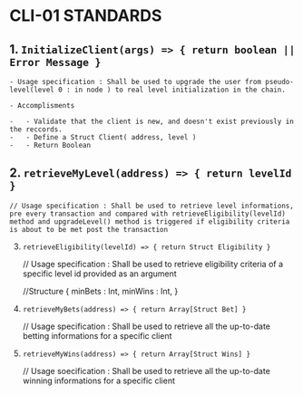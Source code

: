 # CLI-01 STANDARDS

## 1. `InitializeClient(args) => { return boolean || Error Message }`

    - Usage specification : Shall be used to upgrade the user from pseudo-level(level 0 : in node ) to real level initialization in the chain.

    - Accomplisments

    -   - Validate that the client is new, and doesn't exist previously in the reccords.
    -   - Define a Struct Client( address, level )
    -   - Return Boolean

## 2. `retrieveMyLevel(address) => { return levelId }`

    // Usage specification : Shall be used to retrieve level informations, pre every transaction and compared with retrieveEligibility(levelId) method and upgradeLevel() method is triggered if eligibility criteria is about to be met post the transaction

3. `retrieveEligibility(levelId) => { return Struct Eligibility }`

    // Usage specification : Shall be used to retrieve eligibility criteria of a specific level id provided as an argument

    //Structure
    {
    minBets : Int,
    minWins : Int,
    }

4. `retrieveMyBets(address) => { return Array[Struct Bet] }`

    // Usage specification : Shall be used to retrieve all the up-to-date betting informations for a specific client

5. `retrieveMyWins(address) => { return Array[Struct Wins] }`

    // Usage soecification : Shall be used to retrieve all the up-to-date winning informations for a specific client
